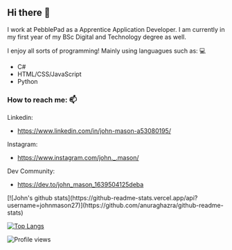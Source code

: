 ## Hi there 👋
I work at PebblePad as a Apprentice Application Developer. I am currently in my first year of my BSc Digital and Technology degree as well. 

I enjoy all sorts of programming! Mainly using languagues such as: 💻
- C#
- HTML/CSS/JavaScript
- Python

### How to reach me: 📫 
Linkedin: 
- https://www.linkedin.com/in/john-mason-a53080195/

Instagram: 
- https://www.instagram.com/john._.mason/

Dev Community: 
- https://dev.to/john_mason_1639504125deba

<div>
[![John's github stats](https://github-readme-stats.vercel.app/api?username=johnmason27)](https://github.com/anuraghazra/github-readme-stats)

[![Top Langs](https://github-readme-stats.vercel.app/api/top-langs/?username=johnmason27)](https://github.com/anuraghazra/github-readme-stats)
</div>

![Profile views](https://gpvc.arturio.dev/johnmason27)  
